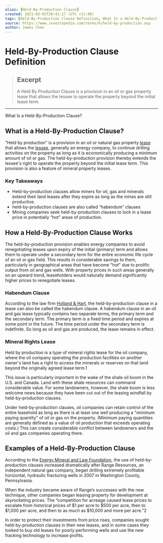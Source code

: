 ```yaml
---
alias: [Held-By-Production Clause]
created: 2021-03-02T20:41:17 (UTC +11:00)
tags: [Held-By-Production Clause Definition, What Is a Held-By-Production Clause?]
source: https://www.investopedia.com/terms/h/held-by-production.asp
author: James Chen
---
```


# Held-By-Production Clause Definition

> ## Excerpt
> A Held By Production Clause is a provision in an oil or gas property lease that allows the lessee to operate the property beyond the initial lease term.

---

What Is a Held-By-Production Clause?
## What is a Held-By-Production Clause?

"Held by production" is a provision in an oil or natural gas property [lease](https://www.investopedia.com/terms/l/lease.asp) that allows the [lessee](https://www.investopedia.com/terms/l/lessee.asp), generally an energy company, to continue drilling activities on the property as long as it is economically producing a minimum amount of oil or gas. The held-by-production provision thereby extends the lessee's right to operate the property beyond the initial lease term. This provision is also a feature of mineral property leases.

### Key Takeaways

-   Held-by-production clauses allow miners for oil, gas and minerals extend their land leases after they expire as long as the mines are still productive.
-   held-by-production clauses are also called “habendum” clauses
-   Mining companies seek held-by-production clauses to lock in a lease price in potentially “hot” areas of production.

## How a Held-By-Production Clause Works

The held-by-production provision enables energy companies to avoid renegotiating leases upon expiry of the initial (primary) term and allows them to operate under a secondary term for the entire economic life cycle of an oil or gas field. This results in considerable savings to them, particularly in geographical areas that have become "hot" due to prolific output from oil and gas wells. With property prices in such areas generally on an upward trend, leaseholders would naturally demand significantly higher prices to renegotiate leases.

### Habendum Clause

According to the law firm [Holland & Hart](https://www.hollandhart.com/lease-provisions-part-2), the held-by-production clause in a lease can also be called the habendum clause. A habendum clause in an oil and gas lease typically contains two separate terms, the primary term and the secondary term. The primary term is a fixed time period and expires at some point in the future. The time period under the secondary term is indefinite. So long as oil and gas are produced, the lease remains in effect. 

### Mineral Rights Lease

Held by production is a type of mineral rights lease for the oil company, where the oil company operating the production facilities on another owner's land has a right to access the minerals or reserves on that land beyond the originally agreed lease term.1

This issue is particularly important in the wake of the shale oil boom in the U.S. and Canada. Land with these shale resources can command considerable value. For some landowners, however, the shale boom is less welcome news because they have been cut out of the leasing windfall by held-by-production clauses.

Under held-by-production clauses, oil companies can retain control of the entire leasehold as long as there is at least one well producing a "minimum paying quantity" of oil or gas on the property. (Minimum paying quantities are generally defined as a value of oil production that exceeds operating costs.) This can create considerable conflict between landowners and the oil and gas companies operating there.

## Examples of a Held-By-Production Clause

According to the [Energy Mineral and Law Foundation](http://www.emlf.org/clientuploads/directory/whitepaper/lane,%20et%20al_15.pdf), the use of held-by-production clauses increased dramatically after Range Resources, an independent natural gas company, began drilling extremely profitable horizontal, hydraulic fracturing wells in 2007 in Washington County, Pennsylvania.

When the industry became aware of Range’s successes with the new technique, other companies began leasing property for development at skyrocketing prices. The “competition for acreage caused lease prices to escalate from historical prices of $1 per acre to $500 per acre, then to $1,000 per acre, and then to as much as $10,000 and more per acre.”2

In order to protect their investments from price rises, companies sought held-by-production clauses in their new leases, and in some cases they looked to buy old leases for poorly performing wells and use the new fracking technology to increase profits.
